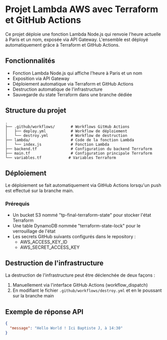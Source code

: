 # Projet Lambda AWS avec Terraform et GitHub Actions

Ce projet déploie une fonction Lambda Node.js qui renvoie l'heure actuelle à Paris et un nom, exposée via API Gateway. L'ensemble est déployé automatiquement grâce à Terraform et GitHub Actions.

## Fonctionnalités

- Fonction Lambda Node.js qui affiche l'heure à Paris et un nom
- Exposition via API Gateway
- Déploiement automatique via Terraform et GitHub Actions
- Destruction automatique de l'infrastructure
- Sauvegarde du state Terraform dans une branche dédiée

## Structure du projet

```
.
├── .github/workflows/       # Workflows GitHub Actions
│   ├── deploy.yml           # Workflow de déploiement
│   └── destroy.yml          # Workflow de destruction
├── lambda/                  # Code de la fonction Lambda
│   └── index.js             # Fonction Lambda
├── backend.tf               # Configuration du backend Terraform
├── main.tf                  # Configuration principale Terraform
└── variables.tf            # Variables Terraform
```

## Déploiement

Le déploiement se fait automatiquement via GitHub Actions lorsqu'un push est effectué sur la branche main.

### Prérequis

- Un bucket S3 nommé "tp-final-terraform-state" pour stocker l'état Terraform
- Une table DynamoDB nommée "terraform-state-lock" pour le verrouillage de l'état
- Les secrets GitHub suivants configurés dans le repository :
  - AWS_ACCESS_KEY_ID
  - AWS_SECRET_ACCESS_KEY

## Destruction de l'infrastructure

La destruction de l'infrastructure peut être déclenchée de deux façons :

1. Manuellement via l'interface GitHub Actions (workflow_dispatch)
2. En modifiant le fichier `.github/workflows/destroy.yml` et en le poussant sur la branche main

## Exemple de réponse API

```json
{
  "message": "Hello World ! Ici Baptiste J, à 14:30"
}
```